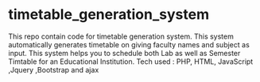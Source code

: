 # timetable_generation_system

 This repo contain code for timetable generation system. This system automatically generates timetable on giving faculty names and subject as input. This system helps you to schedule both Lab as well as Semester Timtable for an Educational Institution.
 Tech used : PHP, HTML, JavaScript ,Jquery ,Bootstrap and ajax 
